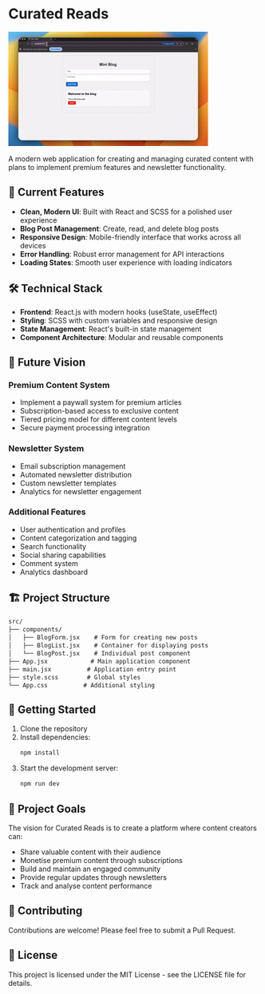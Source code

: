 # Curated Reads

![Demo](demo.gif)

A modern web application for creating and managing curated content with plans to implement premium features and newsletter functionality.

## 🚀 Current Features

- **Clean, Modern UI**: Built with React and SCSS for a polished user experience
- **Blog Post Management**: Create, read, and delete blog posts
- **Responsive Design**: Mobile-friendly interface that works across all devices
- **Error Handling**: Robust error management for API interactions
- **Loading States**: Smooth user experience with loading indicators

## 🛠️ Technical Stack

- **Frontend**: React.js with modern hooks (useState, useEffect)
- **Styling**: SCSS with custom variables and responsive design
- **State Management**: React's built-in state management
- **Component Architecture**: Modular and reusable components

## 🔮 Future Vision

### Premium Content System
- Implement a paywall system for premium articles
- Subscription-based access to exclusive content
- Tiered pricing model for different content levels
- Secure payment processing integration

### Newsletter System
- Email subscription management
- Automated newsletter distribution
- Custom newsletter templates
- Analytics for newsletter engagement

### Additional Features
- User authentication and profiles
- Content categorization and tagging
- Search functionality
- Social sharing capabilities
- Comment system
- Analytics dashboard

## 🏗️ Project Structure

```
src/
├── components/
│   ├── BlogForm.jsx    # Form for creating new posts
│   ├── BlogList.jsx    # Container for displaying posts
│   └── BlogPost.jsx    # Individual post component
├── App.jsx            # Main application component
├── main.jsx          # Application entry point
├── style.scss        # Global styles
└── App.css          # Additional styling
```

## 🚀 Getting Started

1. Clone the repository
2. Install dependencies:
   ```bash
   npm install
   ```
3. Start the development server:
   ```bash
   npm run dev
   ```

## 🎯 Project Goals

The vision for Curated Reads is to create a platform where content creators can:
- Share valuable content with their audience
- Monetise premium content through subscriptions
- Build and maintain an engaged community
- Provide regular updates through newsletters
- Track and analyse content performance

## 🤝 Contributing

Contributions are welcome! Please feel free to submit a Pull Request.

## 📝 License

This project is licensed under the MIT License - see the LICENSE file for details.
